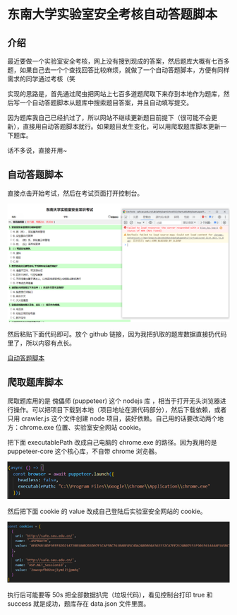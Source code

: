 # 东南大学实验室安全考核自动答题脚本

## 介绍

最近要做一个实验室安全考核，网上没有搜到现成的答案，然后题库大概有七百多题，如果自己去一个个查找回答比较麻烦，就做了一个自动答题脚本，方便有同样需求的同学通过考核（笑

实现的思路是，首先通过爬虫把网站上七百多道题爬取下来存到本地作为题库，然后写一个自动答题脚本从题库中搜索题目答案，并且自动填写提交。

因为题库我自己已经扒过了，所以网站不继续更新题目前提下（很可能不会更新），直接用自动答题脚本就行。如果题目发生变化，可以用爬取题库脚本更新一下题库。

话不多说，直接开用~

## 自动答题脚本

直接点击开始考试，然后在考试页面打开控制台。

![Image](./images/0.png)

然后粘贴下面代码即可。放个 github 链接，因为我把扒取的题库数据直接扔代码里了，所以内容有点长。

[自动答题脚本](https://github.com/OxalisCu/SEU-LabSafetyExamScript/blob/master/script.js)

## 爬取题库脚本

爬取题库用的是 傀儡师 (puppeteer) 这个 nodejs 库 ，相当于打开无头浏览器进行操作。可以把项目下载到本地（项目地址在源代码部分），然后下载依赖，或者只用 crawler.js 这个文件创建 node 项目，装好依赖。自己用的话要改动两个地方：chrome.exe 位置、实验室安全网站 cookie。

把下面 executablePath 改成自己电脑的 chrome.exe 的路径。因为我用的是 puppeteer-core 这个核心库，不自带 chrome 浏览器。

![Image](./images/1.png)

然后把下面 cookie 的 value 改成自己登陆后实验室安全网站的 cookie。

![Image](./images/2.png)

执行后可能要等 50s 把全部数据扒完（垃圾代码），看见控制台打印 true 和 success 就是成功，题库存在 data.json 文件里面。
